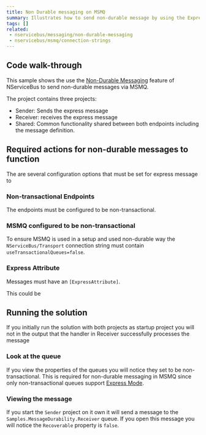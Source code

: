 ```yaml
---
title: Non Durable messaging on MSMQ
summary: Illustrates how to send non-durable message by using the Express Attribute.
tags: []
related:
 - nservicebus/messaging/non-durable-messaging
 - nservicebus/msmq/connection-strings
---
```


## Code walk-through

This sample shows the use the [Non-Durable Messaging](/nservicebus/messaging/non-durable-messaging.md) feature of NServiceBus to send non-durable messages via MSMQ.

The project contains three projects:

 * Sender: Sends the express message
 * Receiver: receives the express message
 * Shared: Common functionality shared between both endpoints including the message definition.


## Required actions for non-durable messages to function

The are several configuration options that must be set for express message to  


### Non-transactional Endpoints  

The endpoints must be configured to be non-transactional.  

<!-- import non-transactional -->


### MSMQ configured to be non-transactional

To ensure MSMQ is used in a setup and used non-durable way the `NServiceBus/Transport` connection string must contain `useTransactionalQueues=false`.

<!-- import useTransactionalQueues-false -->


### Express Attribute

Messages must have an `[ExpressAttribute]`.

<!-- import message-definition -->

This could be 


## Running the solution

If you initially run the solution with both projects as startup project you will not in the output that the handler in Receiver successfully processes the message


### Look at the queue

If you view the properties of the queues you will notice they set to be non-transactional. This is required for non-durable messaging in MSMQ since only non-transactional queues support [Express Mode](https://msdn.microsoft.com/en-us/library/ms704130).


### Viewing the message

If you start the `Sender` project on it own it will send a message to the `Samples.MessageDurability.Receiver` queue. If you open this message you will notice the `Recoverable` property is `false`.